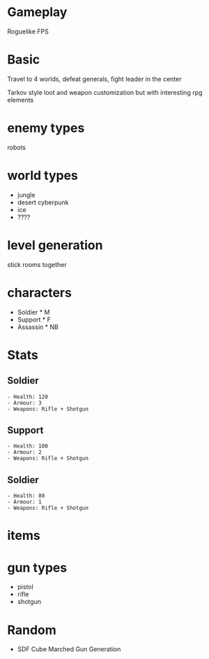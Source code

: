 
# Gameplay
Roguelike FPS


# Basic

Travel to 4 worlds, defeat generals, fight leader in the center

Tarkov style loot and weapon customization but with interesting rpg elements

# enemy types
robots

# world types

- jungle
- desert cyberpunk
- ice
- ????

# level generation
stick rooms together

# characters

- Soldier * M
- Support * F
- Assassin * NB

# Stats

## Soldier
    - Health: 120
    - Armour: 3
    - Weapons: Rifle + Shotgun

## Support
    - Health: 100
    - Armour: 2
    - Weapons: Rifle + Shotgun

## Soldier
    - Health: 80
    - Armour: 1
    - Weapons: Rifle + Shotgun



# items

# gun types

- pistol
- rifle
- shotgun


# Random
- SDF Cube Marched Gun Generation
